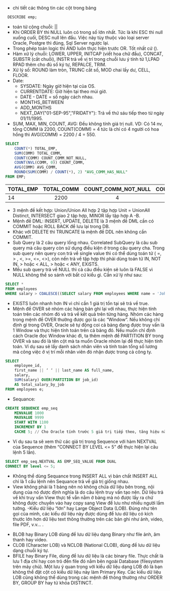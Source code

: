 - chi tiết các thông tin các cột trong bảng

``` SQL
 DESCRIBE emp;
 ```

- toán tử cộng chuỗi: ||
- Khi ORDER BY thì NULL luôn có trong số lớn nhất. Tức là khi ESC thì null xuống cuối, DESC null lên đầu. Việc này tùy thuộc vào loại server Oracle, Postgre thì đúng, Sql Server ngược lại.
- Trong phép toán logic thì ÁND luôn thực hiện trước OR. Tốt nhất cứ ().
- Hàm xử lý chuỗi: LOWER, UPPER, INITCAP (viết hoa chữ đầu), CONCAT, SUBSTR (cắt chuỗi), INSTR trả về vị trí trong chuỗi lưu ý tính từ 1,LPAD RPAD thêm cho đủ số ký tự, REPALCE, TRIM.
- Xử lý số: ROUND làm tròn, TRUNC cắt số, MOD chai lấy dư, CELL, FLOOR.
- Date:
  + SYSDATE: Ngày giờ hiện tại của OS.
  + CURRENTDATE: Giờ hiện tại theo múi giờ.
  + DATE - DATE = số ngày cách nhau.
  + MONTHS_BETWEEN
  + ADD_MONTHS
  + NEXT_DAY("01-SEP-95","FRIDATY"): Trả về thứ sáu tiếp theo từ ngày 01/11/1995.
- SUM, MAX, MIN, COUNT, AVG: Đều không tính giá trị null. VD: Có 14 nv, tổng COMM là 2200, COUNT(COMM) = 4 tức là chỉ có 4 người có hoa hồng thì AVG(COMM) = 2200 / 4 = 550.

``` SQL
SELECT
    COUNT(*) TOTAL_EMP,
    SUM(COMM) TOTAL_COMM,
    COUNT(COMM) COUNT_COMM_NOT_NULL,
    COUNT(NVL(COMM, 0)) COUNT_COMM,
    AVG(COMM) AVG_COMM,
    ROUND(SUM(COMM) / COUNT(*), 2) "AVG_COMM_HAS_NULL"
FROM EMP; 
```


| TOTAL_EMP | TOTAL_COMM | COUNT_COMM_NOT_NULL | COUNT_COMM | AVG_COMM | AVG_COMM_HAS_NULL |
|:----------|:----------:|:-------------------:|:----------:|:--------:|:-----------------:|
|     14    |    2200    |           4         |      14    |  550     |        157.14     |


- 3 mệnh đề kết hợp: Union/Union All hợp 2 tập hợp Unit = UnionAll Distinct, INTERSECT giao 2 tập hợp, MINOR lấy tập hợp A -B.
- Mệnh đề DML: INSERT, UPDATE, DELETE là 3 mệnh đề DML cần có COMMIT hoặc ROLL BACK để lưu lại trong DB.
- Khác với DELETE thì TRUNCATE là mệnh đề DDL nên không cần COMMIT.
- Sub Query là 2 câu query lồng nhau. Correlated SubQuery là câu sub query mà câu query còn sử dụng điều kiện ở trong câu query cha. Trong sub query nên query con trả về single value thì có thể dùng toán tử ( =, > , <, >=, <=, <>), còn nến trả về tập hợp thì phải dùng toán tử IN, NOT IN, > hoặc < ALL, > hoặc < ANY, EXiSTS. 
- Mếu sub query trả về NULL thì cả câu điều kiện sẽ luôn là FALSE vì NULL không thể so sánh với bất cứ kiểu gì. Cần xử lý như sau: 

``` SQL
SELECT *
FROM employees
WHERE salary > COALESCE((SELECT salary FROM employees WHERE name = 'John'), -1);
```

- EXiSTS luôn nhanh hơn IN vì chỉ cần 1 giá trị tồn tại sẽ trả về true.
- Mệnh đề OVER sẽ nhóm các hàng bản ghi lại với nhau, thực hiện tính toán trên các nhóm đó và trả về kết quả trên từng hàng. Nhóm các hàng trong mệnh đề OVER thường được gọi là các “Window”. Nếu không chỉ định gì trong OVER, Oracle sẽ tự động coi cả bảng đang được truy vấn là 1 Window và thực hiện tính toán trên cả bảng đó. Nếu muốn chỉ định cách Oracle đọc Window khác đi, ta thêm mệnh đề PARTITION BY trong OVER và sau đó là tên cột mà ta muốn Oracle nhóm lại để thực hiện tính toán. Ví dụ sau sẽ lấy danh sách nhân viên và tính toán tổng số lương mà công việc ở vị trí mỗi nhân viên đó nhận được trong cả công ty.

``` SQL
SELECT
    employee_id,
    first_name || ‘ ‘ || last_name AS full_name,
    salary,
    SUM(salary) OVER(PARTITION BY job_id)
    AS total_salary_by_job
FROM employees e;
```

- Sequance: 
``` SQL
CREATE SEQUENCE emp_seq
    MINVALUE 1000
    MAXVALUE 9999
    START WITH 1100
    INCREMENT BY 1
    CACHE 5; // Cho Oracle tính trước 5 giá trị tiếp theo, tăng hiệu năng
```

- Ví dụ sau ta sẽ xem thử các giá trị trong Sequence với hàm NEXTVAL của Sequence (thêm “CONNECT BY LEVEL <= 5” để thực hiện lại câu lệnh 5 lần).

``` SQL
SELECT emp_seq.NEXTVAL AS EMP_SEQ_VALUE FROM DUAL
CONNECT BY level <= 5;
```

- Không thể dùng Sequance trong INSERT ALL vì bản chất INSERT ALL chỉ là 1 cấu lệnh nên Sequance trả về giá trị giống nhau.
- View không phải là 1 bảng nên nó không chứa dữ liệu bên trong, nội dung của nó được định nghĩa là do câu lệnh truy vấn tạo nên. Dữ liệu trả về khi truy vấn View thực tế vẫn nằm ở bảng mà nó được lấy ra chứ không được chuyển vào hay copy sang View để lưu như nhiều người lầm tưởng.
-Kiểu dữ liệu “lớn” hay Large Object Data  (LOB). Đúng như tên gọi của mình, các kiểu dữ liệu này được dùng để lưu dữ liệu có kích thước lớn hơn dữ liệu text thông thường trên các bản ghi như ảnh, video, file PDF, v.v… .
 + BLOB hay Binary LOB dùng để lưu dữ liệu dạng Binary như file ảnh, âm thanh hay video.
 + CLOB (Character LOB) và NCLOB (National CLOB), dùng để lưu dữ liệu dạng chuỗi ký tự.
 + BFILE hay Binary File, dùng để lưu dữ liệu là các binary file. Thực chất là lưu 1 địa chỉ hay con trỏ đến file đó nằm bên ngoài Database (filesystem trên máy chủ).
Một lưu ý quan trọng với kiểu dữ liệu dạng LOB đó là bạn không thể đặt cột có kiểu dữ liệu này làm Primary Key. Các kiểu dữ liệu LOB cũng không thể dùng trong các mệnh đề thông thường như ORDER BY, GROUP BY hay từ khóa DISTINCT.
